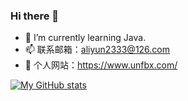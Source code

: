 ### Hi there 👋

- 🌱 I’m currently learning Java.
- 📫 联系邮箱：aliyun2333@126.com
- 🔗 个人网站：https://www.unfbx.com/

[![My GitHub stats](https://github-readme-stats.vercel.app/api?username=Grt1228&show_icons=true&theme=radical)](https://github.com/Grt1228)

<!--
**Grt1228/Grt1228** is a ✨ _special_ ✨ repository because its `README.md` (this file) appears on your GitHub profile.

Here are some ideas to get you started:
- 💬 联系邮箱：aliyun2333@126.com
- 🔭 I’m currently working on ...
- 🌱 I’m currently learning ...
- 👯 I’m looking to collaborate on ...
- 🤔 I’m looking for help with ...
- 💬 Ask me about ...
- 📫 How to reach me: ...
- 😄 Pronouns: ...
- ⚡ Fun fact: ...
-->
